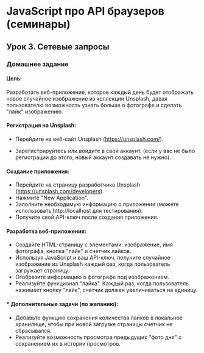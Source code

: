 # JavaScript про API браузеров (семинары)

## Урок 3. Сетевые запросы

### Домашнее задание

#### Цель:

Разработать веб-приложение, которое каждый день будет отображать новое случайное изображение из коллекции Unsplash, давая пользователю возможность узнать больше о фотографе и сделать "лайк" изображению.

#### Регистрация на Unsplash:

-   Перейдите на веб-сайт Unsplash (https://unsplash.com/).

-   Зарегистрируйтесь или войдите в свой аккаунт. (если у вас не было регистрации до этого, новый аккаунт создавать не нужно).

#### Создание приложения:

-   Перейдите на страницу разработчика Unsplash (https://unsplash.com/developers).
-   Нажмите "New Application".
-   Заполните необходимую информацию о приложении (можете использовать http://localhost для тестирования).
-   Получите свой API-ключ после создания приложения.

#### Разработка веб-приложения:

-   Создайте HTML-страницу с элементами: изображение, имя фотографа, кнопка "лайк" и счетчик лайков.
-   Используя JavaScript и ваш API-ключ, получите случайное изображение из Unsplash каждый раз, когда пользователь загружает страницу.
-   Отобразите информацию о фотографе под изображением.
-   Реализуйте функционал "лайка". Каждый раз, когда пользователь нажимает кнопку "лайк", счетчик должен увеличиваться на единицу.

#### \* Дополнительные задачи (по желанию):

-   Добавьте функцию сохранения количества лайков в локальное хранилище, чтобы при новой загрузке страницы счетчик не сбрасывался.
-   Реализуйте возможность просмотра предыдущих "фото дня" с сохранением их в истории просмотров.
